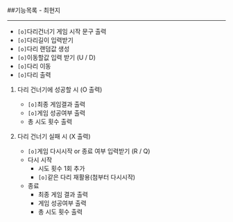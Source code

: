 ##기능목록 - 최현지
<hr>

* `[o]`다리건너기 게임 시작 문구 출력
* `[o]`다리길이 입력받기
* `[o]`다리 랜덤값 생성
* `[o]`이동할값 입력 받기 (U / D)
* `[o]`다리 이동
* `[o]`다리 출력

1. 다리 건너기에 성공할 시 (O 출력)
    * `[o]`최종 게임결과 출력
    * `[o]`게임 성공여부 출력
    * 총 시도 횟수 출력
    

2. 다리 건너기 실패 시 (X 출력)
    * `[o]`게임 다시시작 or 종료 여부 입력받기 (R / Q)
    * 다시 시작
        * 시도 횟수 1회 추가
        * `[o]`같은 다리 재활용(첨부터 다시시작)
    * 종료 
        * 최종 게임 결과 출력
        * 게임 성공여부 출력
        * 총 시도 횟수 출력